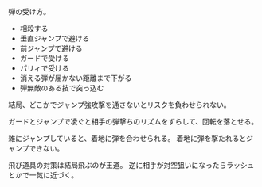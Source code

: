 弾の受け方。

- 相殺する
- 垂直ジャンプで避ける
- 前ジャンプで避ける
- ガードで受ける
- パリィで受ける
- 消える弾が届かない距離まで下がる
- 弾無敵のある技で突っ込む

結局、どこかでジャンプ強攻撃を通さないとリスクを負わせられない。

ガードとジャンプで凌ぐと相手の弾撃ちのリズムをずらして、回転を落とせる。

雑にジャンプしていると、着地に弾を合わせられる。
着地に弾を撃たれるとジャンプできない。

飛び道具の対策は結局飛ぶのが王道。
逆に相手が対空狙いになったらラッシュとかで一気に近づく。
